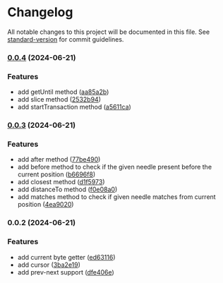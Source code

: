 # Changelog

All notable changes to this project will be documented in this file. See [standard-version](https://github.com/conventional-changelog/standard-version) for commit guidelines.

### [0.0.4](https://github.com/ismailceylan/ascii-byte-stream/compare/v0.0.3...v0.0.4) (2024-06-21)


### Features

* add getUntil method ([aa85a2b](https://github.com/ismailceylan/ascii-byte-stream/commit/aa85a2b2734696a2ac72339163d8f77508300681))
* add slice method ([2532b94](https://github.com/ismailceylan/ascii-byte-stream/commit/2532b9439974805c99ba951d12595bc5a8ba0c63))
* add startTransaction method ([a5611ca](https://github.com/ismailceylan/ascii-byte-stream/commit/a5611caddd1ec5f1182dc1684939dcce372376bc))

### [0.0.3](https://github.com/ismailceylan/ascii-byte-stream/compare/v0.0.2...v0.0.3) (2024-06-21)


### Features

* add after method ([77be490](https://github.com/ismailceylan/ascii-byte-stream/commit/77be4909ca3742d525a1ce1be55fc032f3501443))
* add before method to check if the given needle present before the current position ([b6696f8](https://github.com/ismailceylan/ascii-byte-stream/commit/b6696f83503e4deaea40c94e582108514312be5e))
* add closest method ([d1f5973](https://github.com/ismailceylan/ascii-byte-stream/commit/d1f5973f9f6d3ee8be10394ddf2ae4bc2f57636c))
* add distanceTo method ([f0e08a0](https://github.com/ismailceylan/ascii-byte-stream/commit/f0e08a001f5392345960bfecfbdc74ddba5d8be9))
* add matches method to check if given needle matches from current position ([4ea9020](https://github.com/ismailceylan/ascii-byte-stream/commit/4ea9020ad5f96b3b8475147366e78d8ebbc2d9da))

### 0.0.2 (2024-06-21)


### Features

* add current byte getter ([ed63116](https://github.com/ismailceylan/ascii-byte-stream/commit/ed63116ba4dd0b92ad4b628d541fcba25b839976))
* add cursor ([3ba2e19](https://github.com/ismailceylan/ascii-byte-stream/commit/3ba2e195120df973baba2b544cc36f87b60026cb))
* add prev-next support ([dfe406e](https://github.com/ismailceylan/ascii-byte-stream/commit/dfe406e4a34407573954486590cef3c134269285))
